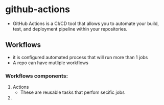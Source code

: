# github-actions

- GitHub Actions is a CI/CD tool that allows you to automate your build, test, and deployment pipeline within your repositories.

## Workflows

- it is configured automated process that will run more than 1 jobs
- A repo can have mutliple workflows

### Workflows components:

1. Actions
   - These are reusable tasks that perfom secific jobs
2.
